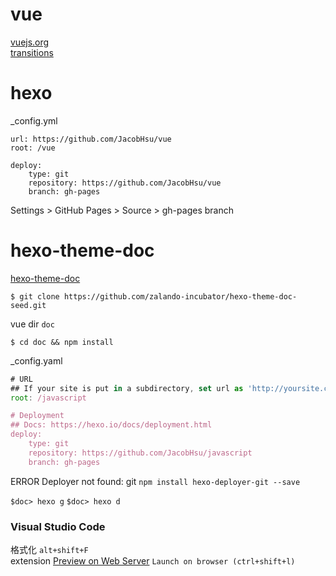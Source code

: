# vue

[vuejs.org](https://cn.vuejs.org/v2/guide/)  
[transitions](https://cn.vuejs.org/v2/guide/transitions.html) 

# hexo 

_config.yml
```
url: https://github.com/JacobHsu/vue
root: /vue

deploy:
    type: git
    repository: https://github.com/JacobHsu/vue
    branch: gh-pages
```

Settings > GitHub Pages > Source > gh-pages branch  

# hexo-theme-doc

[hexo-theme-doc](https://github.com/zalando-incubator/hexo-theme-doc)  

`$ git clone https://github.com/zalando-incubator/hexo-theme-doc-seed.git`  

vue  dir  `doc`  

`$ cd doc && npm install`  

_config.yaml
```js
# URL
## If your site is put in a subdirectory, set url as 'http://yoursite.com/child' and root as '/child/'
root: /javascript

# Deployment
## Docs: https://hexo.io/docs/deployment.html
deploy:
    type: git
    repository: https://github.com/JacobHsu/javascript
    branch: gh-pages
```
ERROR Deployer not found: git
`npm install hexo-deployer-git --save`  

`$doc> hexo g`
`$doc> hexo d`  


### Visual Studio Code 

格式化 `alt+shift+F`  
extension  [Preview on Web Server](https://marketplace.visualstudio.com/items?itemName=yuichinukiyama.vscode-preview-server) `Launch on browser (ctrl+shift+l)`